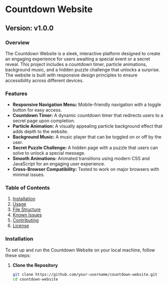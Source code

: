 # Countdown Website

## Version: v1.0.0

### Overview
The Countdown Website is a sleek, interactive platform designed to create an engaging experience for users awaiting a special event or a secret reveal. This project includes a countdown timer, particle animations, background music, and a hidden puzzle challenge that unlocks a surprise. The website is built with responsive design principles to ensure accessibility across different devices.

### Features
- **Responsive Navigation Menu:** Mobile-friendly navigation with a toggle button for easy access.
- **Countdown Timer:** A dynamic countdown timer that redirects users to a secret page upon completion.
- **Particle Animation:** A visually appealing particle background effect that adds depth to the website.
- **Background Music:** A music player that can be toggled on or off by the user.
- **Secret Puzzle Challenge:** A hidden page with a puzzle that users can solve to unlock a special message.
- **Smooth Animations:** Animated transitions using modern CSS and JavaScript for an engaging user experience.
- **Cross-Browser Compatibility:** Tested to work on major browsers with minimal issues.

### Table of Contents
1. [Installation](#installation)
2. [Usage](#usage)
3. [File Structure](#file-structure)
4. [Known Issues](#known-issues)
5. [Contributing](#contributing)
6. [License](#license)

### Installation

To set up and run the Countdown Website on your local machine, follow these steps:

1. **Clone the Repository**
   ```bash
   git clone https://github.com/your-username/countdown-website.git
   cd countdown-website
